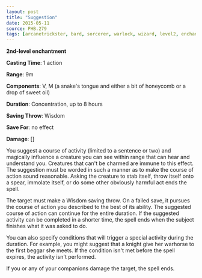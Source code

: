 ```yaml
---
layout: post
title: "Suggestion"
date: 2015-05-11
source: PHB.279
tags: [arcanetrickster, bard, sorcerer, warlock, wizard, level2, enchantment]
---
```


**2nd-level enchantment**

**Casting Time**: 1 action

**Range**: 9m

**Components**: V, M (a snake's tongue and either a bit of honeycomb or a drop of sweet oil)

**Duration**: Concentration, up to 8 hours

**Saving Throw**: Wisdom

**Save For**: no effect

**Damage**: []

You suggest a course of activity (limited to a sentence or two) and magically influence a creature you can see within range that can hear and understand you. Creatures that can't be charmed are immune to this effect. The suggestion must be worded in such a manner as to make the course of action sound reasonable. Asking the creature to stab itself, throw itself onto a spear, immolate itself, or do some other obviously harmful act ends the spell.

The target must make a Wisdom saving throw. On a failed save, it pursues the course of action you described to the best of its ability. The suggested course of action can continue for the entire duration. If the suggested activity can be completed in a shorter time, the spell ends when the subject finishes what it was asked to do.

You can also specify conditions that will trigger a special activity during the duration. For example, you might suggest that a knight give her warhorse to the first beggar she meets. If the condition isn't met before the spell expires, the activity isn't performed.

If you or any of your companions damage the target, the spell ends.

